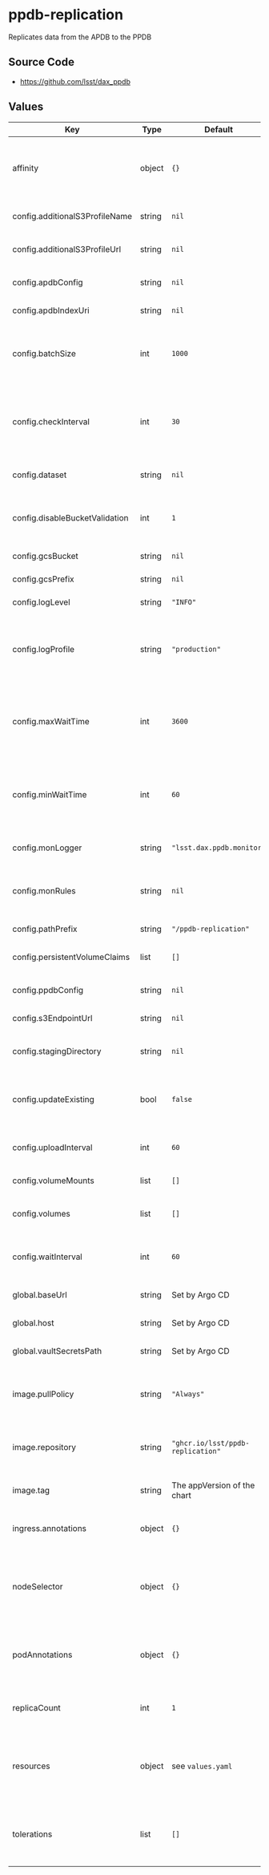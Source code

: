 # ppdb-replication

Replicates data from the APDB to the PPDB

## Source Code

* <https://github.com/lsst/dax_ppdb>

## Values

| Key | Type | Default | Description |
|-----|------|---------|-------------|
| affinity | object | `{}` | Affinity rules for the ppdb-replication deployment pod |
| config.additionalS3ProfileName | string | `nil` | Additional S3 profile name |
| config.additionalS3ProfileUrl | string | `nil` | Additional S3 profile URL |
| config.apdbConfig | string | `nil` | APDB config file resource |
| config.apdbIndexUri | string | `nil` | APDB index URI |
| config.batchSize | int | `1000` | Size of record batches when writing parquet files |
| config.checkInterval | int | `30` | Time to wait before checking for new chunks, if no chunk appears |
| config.dataset | string | `nil` | Target BigQuery dataset |
| config.disableBucketValidation | int | `1` | Disable bucket validation in LSST S3 tools |
| config.gcsBucket | string | `nil` | GCS bucket name |
| config.gcsPrefix | string | `nil` | GCS bucket prefix |
| config.logLevel | string | `"INFO"` | Logging level |
| config.logProfile | string | `"production"` | Logging profile (`production` for JSON, `development` for human-friendly) |
| config.maxWaitTime | int | `3600` | Maximum time to wait before replicating a chunk after next chunk appears |
| config.minWaitTime | int | `60` | Minimum time to wait before replicating a chunk after next chunk appears |
| config.monLogger | string | `"lsst.dax.ppdb.monitor"` | Name of logger for monitoring |
| config.monRules | string | `nil` | Comma-separated list of monitoring filter rules |
| config.pathPrefix | string | `"/ppdb-replication"` | URL path prefix |
| config.persistentVolumeClaims | list | `[]` | Persistent volume claims |
| config.ppdbConfig | string | `nil` | PPDB config file resource |
| config.s3EndpointUrl | string | `nil` | S3 endpoint URL |
| config.stagingDirectory | string | `nil` | Staging directory for replicated data |
| config.updateExisting | bool | `false` | Allow updates to already replicated data |
| config.uploadInterval | int | `60` | Time to wait between uploader file uploads |
| config.volumeMounts | list | `[]` | Volume mounts |
| config.volumes | list | `[]` | Volumes specific to the environment |
| config.waitInterval | int | `60` | Time to wait between uploader file scans |
| global.baseUrl | string | Set by Argo CD | Base URL for the environment |
| global.host | string | Set by Argo CD | Host name for ingress |
| global.vaultSecretsPath | string | Set by Argo CD | Base path for Vault secrets |
| image.pullPolicy | string | `"Always"` | Pull policy for the ppdb-replication image |
| image.repository | string | `"ghcr.io/lsst/ppdb-replication"` | Image to use in the ppdb-replication deployment |
| image.tag | string | The appVersion of the chart | Tag of image to use |
| ingress.annotations | object | `{}` | Additional annotations for the ingress rule |
| nodeSelector | object | `{}` | Node selection rules for the ppdb-replication deployment pod |
| podAnnotations | object | `{}` | Annotations for the ppdb-replication deployment pod |
| replicaCount | int | `1` | Number of deployment pods to start |
| resources | object | see `values.yaml` | Resource limits and requests for the ppdb-replication deployment pod |
| tolerations | list | `[]` | Tolerations for the ppdb-replication deployment pod |
